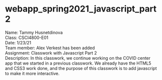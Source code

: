 # webapp_spring2021_javascript_part2

Name: Tammy Husnetdinova <br>
Class: CSCI4800-E01 <br>
Date: 1/23/21 <br>
Team member: Alex Verkest has been added <br>
Assignment: Classwork with Javascript Part 2 <br>
Description: In this classwork, we continue working on the COVID center app that we started in a previous classwork. We already have the HTML5 and CSS3 work done, and the purpose of this classwork is to add javascript to make it more interactive. <br>

